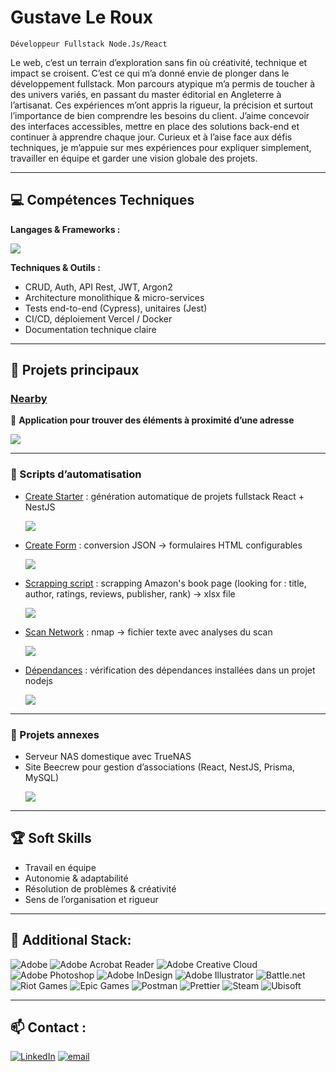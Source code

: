 # Gustave Le Roux

`Développeur Fullstack Node.Js/React`

Le web, c’est un terrain d’exploration sans fin où créativité, technique et impact se croisent. C’est ce qui m’a donné envie de plonger dans le développement fullstack.
Mon parcours atypique m’a permis de toucher à des univers variés, en passant du master éditorial en Angleterre à l’artisanat. Ces expériences m’ont appris la rigueur, la précision et surtout l’importance de bien comprendre les besoins du client.
J’aime concevoir des interfaces accessibles, mettre en place des solutions back-end et continuer à apprendre chaque jour. Curieux et à l’aise face aux défis techniques, je m’appuie sur mes expériences pour expliquer simplement, travailler en équipe et garder une vision globale des projets.

---

## 💻 Compétences Techniques

**Langages & Frameworks :** 
<p align="center>
  <a href="https://skillicons.dev">
    <img src="https://skillicons.dev/icons?i=discord,obsidian,figma,ai,git,gitlab,html,css,react,vite,tailwind,js,ts,nestjs,prisma,mysql,cypress,jest,postman,nginx,docker,vercel,aws">
  </a>
</p>

**Techniques & Outils :**  
- CRUD, Auth, API Rest, JWT, Argon2  
- Architecture monolithique & micro-services  
- Tests end-to-end (Cypress), unitaires (Jest)  
- CI/CD, déploiement Vercel / Docker  
- Documentation technique claire  

---

## 📂 Projets principaux

### [Nearby]()  
📌 **Application pour trouver des éléments à proximité d’une adresse**
<p><img src="https://img.shields.io/badge/Stack_:-React,_API_Rest,_Formik_&_Yup,_Zustand,-blue"></p>

---

### 🤖​ Scripts d’automatisation  
- [Create Starter](https://github.com/Scribbl3r/create-starter) : génération automatique de projets fullstack React + NestJS
  <p><img src="https://img.shields.io/badge/Stack_:-JS-blue"></p>  
- [Create Form](https://github.com/Scribbl3r/create-form) : conversion JSON → formulaires HTML configurables
  <p><img src="https://img.shields.io/badge/Stack_:-JS-blue"></p>
- [Scrapping script](https://github.com/Scribbl3r/web-scrapping-app) : scrapping Amazon's book page (looking for : title, author, ratings, reviews, publisher, rank) -> xlsx file
  <p><img src="https://img.shields.io/badge/Stack_:-python-blue"></p>
- [Scan Network](https://gist.github.com/Scribbl3r/e243777a11c7b7d21c68382521cd2f22) : nmap → fichier texte avec analyses du scan
  <p><img src="https://img.shields.io/badge/Stack_:-python-blue"></p>
- [Dépendances](https://gist.github.com/Scribbl3r/e243777a11c7b7d21c68382521cd2f22) : vérification des dépendances installées dans un projet nodejs
  <p><img src="https://img.shields.io/badge/Stack_:-js-blue"></p>
  

---

### 🔧 Projets annexes
- Serveur NAS domestique avec TrueNAS   
- Site Beecrew pour gestion d’associations (React, NestJS, Prisma, MySQL)
  <p><img src="https://img.shields.io/badge/Stack_:-React,_Nest.Js_Prisma_MySQL,_Verce-blue"></p> 

---

## 🏆 Soft Skills
- Travail en équipe  
- Autonomie & adaptabilité  
- Résolution de problèmes & créativité  
- Sens de l’organisation et rigueur  

---

## 🚀​ Additional Stack:
![Adobe](https://img.shields.io/badge/adobe-%23FF0000.svg?style=for-the-badge&logo=adobe&logoColor=white) ![Adobe Acrobat Reader](https://img.shields.io/badge/Adobe%20Acrobat%20Reader-EC1C24.svg?style=for-the-badge&logo=Adobe%20Acrobat%20Reader&logoColor=white) ![Adobe Creative Cloud](https://img.shields.io/badge/Adobe%20Creative%20Cloud-DA1F26.svg?style=for-the-badge&logo=Adobe%20Creative%20Cloud&logoColor=white) ![Adobe Photoshop](https://img.shields.io/badge/adobe%20photoshop-%2331A8FF.svg?style=for-the-badge&logo=adobe%20photoshop&logoColor=white) ![Adobe InDesign](https://img.shields.io/badge/Adobe%20InDesign-49021F?style=for-the-badge&logo=adobeindesign&logoColor=FF3366) ![Adobe Illustrator](https://img.shields.io/badge/adobe%20illustrator-%23FF9A00.svg?style=for-the-badge&logo=adobe%20illustrator&logoColor=white) ![Battle.net](https://img.shields.io/badge/battle.net-%2300AEFF.svg?style=for-the-badge&logo=battle.net&logoColor=white) ![Riot Games](https://img.shields.io/badge/riotgames-D32936.svg?style=for-the-badge&logo=riotgames&logoColor=white) ![Epic Games](https://img.shields.io/badge/epicgames-%23313131.svg?style=for-the-badge&logo=epicgames&logoColor=white) ![Postman](https://img.shields.io/badge/Postman-FF6C37?style=for-the-badge&logo=postman&logoColor=white) ![Prettier](https://img.shields.io/badge/prettier-%23F7B93E.svg?style=for-the-badge&logo=prettier&logoColor=black) ![Steam](https://img.shields.io/badge/steam-%23000000.svg?style=for-the-badge&logo=steam&logoColor=white) ![Ubisoft](https://img.shields.io/badge/Ubisoft-%23F5F5F5.svg?style=for-the-badge&logo=Ubisoft&logoColor=black)

---

## 📫 Contact :
[![LinkedIn](https://img.shields.io/badge/LinkedIn-%230077B5.svg?logo=linkedin&logoColor=white)](https://linkedin.com/in/gustave-le-roux) [![email](https://img.shields.io/badge/Email-D14836?logo=gmail&logoColor=white)](mailto:lerouxgustave3@gmail.com) 


